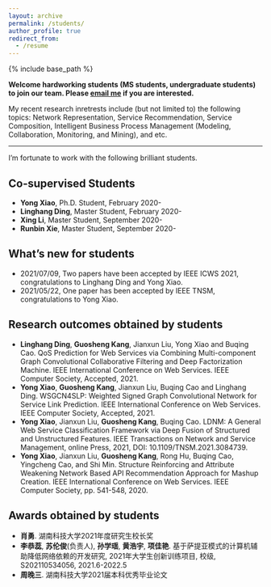 ```yaml
---
layout: archive
permalink: /students/
author_profile: true
redirect_from:
  - /resume
---
```


{% include base_path %}

**Welcome hardworking students (MS students, undergraduate students) to join our team. Please <a href="mailto:guoshengkang@gmail.com">email me</a> if you are interested.**

My recent research inretrests include (but not limited to)  the following topics: Network Representation, Service Recommendation, Service Composition, Intelligent Business Process Management (Modeling, Collaboration, Monitoring, and Mining), and etc.  

------

I’m fortunate to work with the following brilliant students.  

Co-supervised Students
------
- **Yong Xiao**, Ph.D. Student, February 2020-
- **Linghang Ding**, Master Student, February 2020-
- **Xing Li**, Master Student, September 2020-
- **Runbin Xie**, Master Student, September 2020-

What’s new for students
------
- 2021/07/09, Two papers have been accepted by IEEE ICWS 2021, congratulations to Linghang Ding and Yong Xiao.
- 2021/05/22, One  paper has been accepted by IEEE TNSM, congratulations to Yong Xiao.

Research outcomes obtained by students
------
- **Linghang Ding**, **Guosheng Kang**, Jianxun Liu, Yong Xiao and Buqing Cao. QoS Prediction for Web Services via Combining Multi-component Graph Convolutional Collaborative Filtering and Deep Factorization Machine. IEEE International Conference on Web Services. IEEE Computer Society, Accepted, 2021.
- **Yong Xiao**, **Guosheng Kang**, Jianxun Liu, Buqing Cao and Linghang Ding. WSGCN4SLP: Weighted Signed Graph Convolutional Network for Service Link Prediction. IEEE International Conference on Web Services. IEEE Computer Society, Accepted, 2021.
- **Yong Xiao**, Jianxun Liu, **Guosheng Kang**, Buqing Cao. LDNM: A General Web Service Classification Framework via Deep Fusion of Structured and Unstructured Features. IEEE Transactions on Network and Service Management, online Press, 2021, DOI: 10.1109/TNSM.2021.3084739.
- **Yong Xiao**, Jianxun Liu, **Guosheng Kang**, Rong Hu, Buqing Cao, Yingcheng Cao, and Shi Min. Structure Reinforcing and Attribute Weakening Network Based API Recommendation Approach for Mashup Creation. IEEE International Conference on Web Services. IEEE Computer Society, pp. 541-548, 2020.

Awards obtained by students
------
- **肖勇**. 湖南科技大学2021年度研究生校长奖
- **李恭蕊**, **苏伦俊**(负责人), **孙学瑶**, **黄浩宇**, **项佳艳**. 基于萨提亚模式的计算机辅助降低网络依赖的开发研究, 2021年大学生创新训练项目, 校级, S202110534056, 2021.6-2022.5
- **周晚三**. 湖南科技大学2021届本科优秀毕业论文

